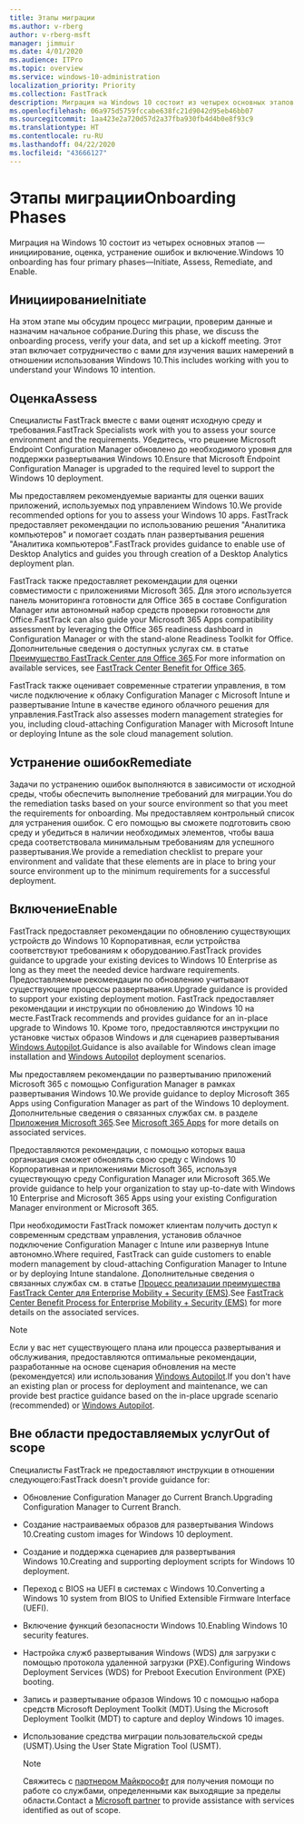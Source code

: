 ```yaml
---
title: Этапы миграции
ms.author: v-rberg
author: v-rberg-msft
manager: jimmuir
ms.date: 4/01/2020
ms.audience: ITPro
ms.topic: overview
ms.service: windows-10-administration
localization_priority: Priority
ms.collection: FastTrack
description: Миграция на Windows 10 состоит из четырех основных этапов — инициирование, оценка, устранение ошибок и включение.
ms.openlocfilehash: 06a975d5759fccabe638fc21d9042d95eb46bb07
ms.sourcegitcommit: 1aa423e2a720d57d2a37fba930fb4d4b0e8f93c9
ms.translationtype: HT
ms.contentlocale: ru-RU
ms.lasthandoff: 04/22/2020
ms.locfileid: "43666127"
---
```

# <a name="onboarding-phases"></a><span data-ttu-id="c87e1-103">Этапы миграции</span><span class="sxs-lookup"><span data-stu-id="c87e1-103">Onboarding Phases</span></span>

<span data-ttu-id="c87e1-104">Миграция на Windows 10 состоит из четырех основных этапов — инициирование, оценка, устранение ошибок и включение.</span><span class="sxs-lookup"><span data-stu-id="c87e1-104">Windows 10 onboarding has four primary phases—Initiate, Assess, Remediate, and Enable.</span></span>

## <a name="initiate"></a><span data-ttu-id="c87e1-105">Инициирование</span><span class="sxs-lookup"><span data-stu-id="c87e1-105">Initiate</span></span>

<span data-ttu-id="c87e1-106">На этом этапе мы обсудим процесс миграции, проверим данные и назначим начальное собрание.</span><span class="sxs-lookup"><span data-stu-id="c87e1-106">During this phase, we discuss the onboarding process, verify your data, and set up a kickoff meeting.</span></span> <span data-ttu-id="c87e1-107">Этот этап включает сотрудничество с вами для изучения ваших намерений в отношении использования Windows 10.</span><span class="sxs-lookup"><span data-stu-id="c87e1-107">This includes working with you to understand your Windows 10 intention.</span></span>

## <a name="assess"></a><span data-ttu-id="c87e1-108">Оценка</span><span class="sxs-lookup"><span data-stu-id="c87e1-108">Assess</span></span>

<span data-ttu-id="c87e1-109">Специалисты FastTrack вместе с вами оценят исходную среду и требования.</span><span class="sxs-lookup"><span data-stu-id="c87e1-109">FastTrack Specialists work with you to assess your source environment and the requirements.</span></span> <span data-ttu-id="c87e1-110">Убедитесь, что решение Microsoft Endpoint Configuration Manager обновлено до необходимого уровня для поддержки развертывания Windows 10.</span><span class="sxs-lookup"><span data-stu-id="c87e1-110">Ensure that Microsoft Endpoint Configuration Manager is upgraded to the required level to support the Windows 10 deployment.</span></span> 

<span data-ttu-id="c87e1-111">Мы предоставляем рекомендуемые варианты для оценки ваших приложений, используемых под управлением Windows 10.</span><span class="sxs-lookup"><span data-stu-id="c87e1-111">We provide recommended options for you to assess your Windows 10 apps.</span></span> <span data-ttu-id="c87e1-112">FastTrack предоставляет рекомендации по использованию решения "Аналитика компьютеров" и помогает создать план развертывания решения "Аналитика компьютеров".</span><span class="sxs-lookup"><span data-stu-id="c87e1-112">FastTrack provides guidance to enable use of Desktop Analytics and guides you through creation of a Desktop Analytics deployment plan.</span></span>

<span data-ttu-id="c87e1-113">FastTrack также предоставляет рекомендации для оценки совместимости с приложениями Microsoft 365. Для этого используется панель мониторинга готовности для Office 365 в составе Configuration Manager или автономный набор средств проверки готовности для Office.</span><span class="sxs-lookup"><span data-stu-id="c87e1-113">FastTrack can also guide your Microsoft 365 Apps compatibility assessment by leveraging the Office 365 readiness dashboard in Configuration Manager or with the stand-alone Readiness Toolkit for Office.</span></span> <span data-ttu-id="c87e1-114">Дополнительные сведения о доступных услугах см. в статье [Преимущество FastTrack Center для Office 365](O365-fasttrack-benefit-for-office-365.md).</span><span class="sxs-lookup"><span data-stu-id="c87e1-114">For more information on available services, see [FastTrack Center Benefit for Office 365](O365-fasttrack-benefit-for-office-365.md).</span></span> 

<span data-ttu-id="c87e1-115">FastTrack также оценивает современные стратегии управления, в том числе подключение к облаку Configuration Manager с Microsoft Intune и развертывание Intune в качестве единого облачного решения для управления.</span><span class="sxs-lookup"><span data-stu-id="c87e1-115">FastTrack also assesses modern management strategies for you, including cloud-attaching Configuration Manager with Microsoft Intune or deploying Intune as the sole cloud management solution.</span></span>

## <a name="remediate"></a><span data-ttu-id="c87e1-116">Устранение ошибок</span><span class="sxs-lookup"><span data-stu-id="c87e1-116">Remediate</span></span>

<span data-ttu-id="c87e1-117">Задачи по устранению ошибок выполняются в зависимости от исходной среды, чтобы обеспечить выполнение требований для миграции.</span><span class="sxs-lookup"><span data-stu-id="c87e1-117">You do the remediation tasks based on your source environment so that you meet the requirements for onboarding.</span></span> <span data-ttu-id="c87e1-118">Мы предоставляем контрольный список для устранения ошибок. С его помощью вы сможете подготовить свою среду и убедиться в наличии необходимых элементов, чтобы ваша среда соответствовала минимальным требованиям для успешного развертывания.</span><span class="sxs-lookup"><span data-stu-id="c87e1-118">We provide a remediation checklist to prepare your environment and validate that these elements are in place to bring your source environment up to the minimum requirements for a successful deployment.</span></span> 

## <a name="enable"></a><span data-ttu-id="c87e1-119">Включение</span><span class="sxs-lookup"><span data-stu-id="c87e1-119">Enable</span></span>

<span data-ttu-id="c87e1-120">FastTrack предоставляет рекомендации по обновлению существующих устройств до Windows 10 Корпоративная, если устройства соответствуют требованиям к оборудованию.</span><span class="sxs-lookup"><span data-stu-id="c87e1-120">FastTrack provides guidance to upgrade your existing devices to Windows 10 Enterprise as long as they meet the needed device hardware requirements.</span></span> <span data-ttu-id="c87e1-121">Предоставляемые рекомендации по обновлению учитывают существующие процессы развертывания.</span><span class="sxs-lookup"><span data-stu-id="c87e1-121">Upgrade guidance is provided to support your existing deployment motion.</span></span> <span data-ttu-id="c87e1-122">FastTrack предоставляет рекомендации и инструкции по обновлению до Windows 10 на месте.</span><span class="sxs-lookup"><span data-stu-id="c87e1-122">FastTrack recommends and provides guidance for an in-place upgrade to Windows 10.</span></span> <span data-ttu-id="c87e1-123">Кроме того, предоставляются инструкции по установке чистых образов Windows и для сценариев развертывания [Windows Autopilot](EMS-onboarding-phases.md#windows-autopilot).</span><span class="sxs-lookup"><span data-stu-id="c87e1-123">Guidance is also available for Windows clean image installation and [Windows Autopilot](EMS-onboarding-phases.md#windows-autopilot) deployment scenarios.</span></span> 

<span data-ttu-id="c87e1-124">Мы предоставляем рекомендации по развертыванию приложений Microsoft 365 с помощью Configuration Manager в рамках развертывания Windows 10.</span><span class="sxs-lookup"><span data-stu-id="c87e1-124">We provide guidance to deploy Microsoft 365 Apps using Configuration Manager as part of the Windows 10 deployment.</span></span> <span data-ttu-id="c87e1-125">Дополнительные сведения о связанных службах см. в разделе [Приложения Microsoft 365](O365-onboarding-and-migration.md#microsoft-365-apps).</span><span class="sxs-lookup"><span data-stu-id="c87e1-125">See [Microsoft 365 Apps](O365-onboarding-and-migration.md#microsoft-365-apps) for more details on associated services.</span></span>

<span data-ttu-id="c87e1-126">Предоставляются рекомендации, с помощью которых ваша организация сможет обновлять свою среду с Windows 10 Корпоративная и приложениями Microsoft 365, используя существующую среду Configuration Manager или Microsoft 365.</span><span class="sxs-lookup"><span data-stu-id="c87e1-126">We provide guidance to help your organization to stay up-to-date with Windows 10 Enterprise and Microsoft 365 Apps using your existing Configuration Manager environment or Microsoft 365.</span></span>

<span data-ttu-id="c87e1-127">При необходимости FastTrack поможет клиентам получить доступ к современным средствам управления, установив облачное подключение Configuration Manager с Intune или развернув Intune автономно.</span><span class="sxs-lookup"><span data-stu-id="c87e1-127">Where required, FastTrack can guide customers to enable modern management by cloud-attaching Configuration Manager to Intune or by deploying Intune standalone.</span></span> <span data-ttu-id="c87e1-128">Дополнительные сведения о связанных службах см. в статье [Процесс реализации преимущества FastTrack Center для Enterprise Mobility + Security (EMS)](EMS-fasttrack-process.md).</span><span class="sxs-lookup"><span data-stu-id="c87e1-128">See [FastTrack Center Benefit Process for Enterprise Mobility + Security (EMS)](EMS-fasttrack-process.md) for more details on the associated services.</span></span>

> [!NOTE]
> <span data-ttu-id="c87e1-129">Если у вас нет существующего плана или процесса развертывания и обслуживания, предоставляются оптимальные рекомендации, разработанные на основе сценария обновления на месте (рекомендуется) или использования [Windows Autopilot](EMS-onboarding-phases.md#windows-autopilot).</span><span class="sxs-lookup"><span data-stu-id="c87e1-129">If you don't have an existing plan or process for deployment and maintenance, we can provide best practice guidance based on the in-place upgrade scenario (recommended) or [Windows Autopilot](EMS-onboarding-phases.md#windows-autopilot).</span></span>

## <a name="out-of-scope"></a><span data-ttu-id="c87e1-130">Вне области предоставляемых услуг</span><span class="sxs-lookup"><span data-stu-id="c87e1-130">Out of scope</span></span>

<span data-ttu-id="c87e1-131">Специалисты FastTrack не предоставляют инструкции в отношении следующего:</span><span class="sxs-lookup"><span data-stu-id="c87e1-131">FastTrack doesn't provide guidance for:</span></span>

- <span data-ttu-id="c87e1-132">Обновление Configuration Manager до Current Branch.</span><span class="sxs-lookup"><span data-stu-id="c87e1-132">Upgrading Configuration Manager to Current Branch.</span></span>
- <span data-ttu-id="c87e1-133">Создание настраиваемых образов для развертывания Windows 10.</span><span class="sxs-lookup"><span data-stu-id="c87e1-133">Creating custom images for Windows 10 deployment.</span></span>
- <span data-ttu-id="c87e1-134">Создание и поддержка сценариев для развертывания Windows 10.</span><span class="sxs-lookup"><span data-stu-id="c87e1-134">Creating and supporting deployment scripts for Windows 10 deployment.</span></span>
- <span data-ttu-id="c87e1-135">Переход с BIOS на UEFI в системах с Windows 10.</span><span class="sxs-lookup"><span data-stu-id="c87e1-135">Converting a Windows 10 system from BIOS to Unified Extensible Firmware Interface (UEFI).</span></span>
- <span data-ttu-id="c87e1-136">Включение функций безопасности Windows 10.</span><span class="sxs-lookup"><span data-stu-id="c87e1-136">Enabling Windows 10 security features.</span></span> 
- <span data-ttu-id="c87e1-137">Настройка служб развертывания Windows (WDS) для загрузки с помощью протокола удаленной загрузки (PXE).</span><span class="sxs-lookup"><span data-stu-id="c87e1-137">Configuring Windows Deployment Services (WDS) for Preboot Execution Environment (PXE) booting.</span></span>
- <span data-ttu-id="c87e1-138">Запись и развертывание образов Windows 10 с помощью набора средств Microsoft Deployment Toolkit (MDT).</span><span class="sxs-lookup"><span data-stu-id="c87e1-138">Using the Microsoft Deployment Toolkit (MDT) to capture and deploy Windows 10 images.</span></span>
- <span data-ttu-id="c87e1-139">Использование средства миграции пользовательской среды (USMT).</span><span class="sxs-lookup"><span data-stu-id="c87e1-139">Using the User State Migration Tool (USMT).</span></span>

  > [!NOTE]
  > <span data-ttu-id="c87e1-140">Свяжитесь с [партнером Майкрософт](https://go.microsoft.com/fwlink/?linkid=2080150) для получения помощи по работе со службами, определенными как выходящие за пределы области.</span><span class="sxs-lookup"><span data-stu-id="c87e1-140">Contact a [Microsoft partner](https://go.microsoft.com/fwlink/?linkid=2080150) to provide assistance with services identified as out of scope.</span></span>

 